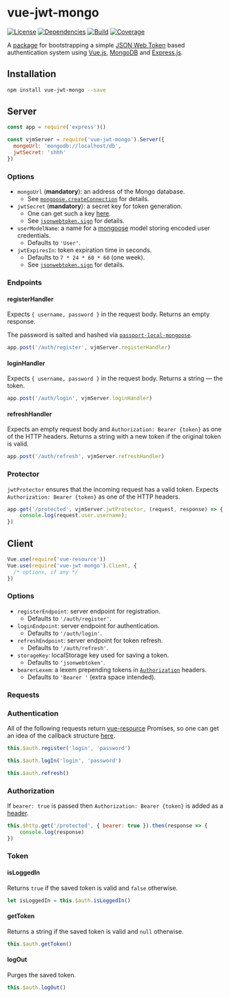 # vue-jwt-mongo

[![License](https://img.shields.io/badge/license-MIT-blue.svg)](https://github.com/dubov94/vue-jwt-mongo/blob/master/LICENSE)
[![Dependencies](https://david-dm.org/dubov94/vue-jwt-mongo.svg)](https://david-dm.org/dubov94/vue-jwt-mongo)
[![Build](https://travis-ci.org/dubov94/vue-jwt-mongo.svg?branch=master)](https://travis-ci.org/dubov94/vue-jwt-mongo)
[![Coverage](https://codecov.io/gh/dubov94/vue-jwt-mongo/branch/master/graph/badge.svg)](https://codecov.io/gh/dubov94/vue-jwt-mongo)

A [package](https://www.npmjs.com/package/vue-jwt-mongo) for bootstrapping a simple [JSON Web Token](https://jwt.io/) based authentication system using [Vue.js](https://vuejs.org/), [MongoDB](https://www.mongodb.com/) and [Express.js](https://expressjs.com/).

## Installation

```bash
npm install vue-jwt-mongo --save
```

## Server

```javascript
const app = require('express')()

const vjmServer = require('vue-jwt-mongo').Server({
  mongoUrl: 'mongodb://localhost/db',
  jwtSecret: 'shhh'
})
```

### Options

* `mongoUrl` (__mandatory__): an address of the Mongo database.
  * See [`mongoose.createConnection`](http://mongoosejs.com/docs/api.html#index_Mongoose-createConnection) for details.
* `jwtSecret` (__mandatory__): a secret key for token generation.
  * One can get such a key [here](https://www.grc.com/passwords.htm).
  * See [`jsonwebtoken.sign`](https://www.npmjs.com/package/jsonwebtoken#jwtsignpayload-secretorprivatekey-options-callback) for details.
* `userModelName`: a name for a [mongoose](http://mongoosejs.com) model storing encoded user credentials.
  * Defaults to `'User'`.
* `jwtExpiresIn`: token expiration time in seconds.
  * Defaults to `7 * 24 * 60 * 60` (one week).
  * See [`jsonwebtoken.sign`](https://www.npmjs.com/package/jsonwebtoken#jwtsignpayload-secretorprivatekey-options-callback) for details.

### Endpoints

#### registerHandler

Expects `{ username, password }` in the request body. Returns an empty response.

The password is salted and hashed via [`passport-local-mongoose`](https://npmjs.com/package/passport-local-mongoose).
```javascript
app.post('/auth/register', vjmServer.registerHandler)
```

#### loginHandler

Expects `{ username, password }` in the request body. Returns a string &mdash; the token.

```javascript
app.post('/auth/login', vjmServer.loginHandler)
```

#### refreshHandler

Expects an empty request body and `Authorization: Bearer {token}` as one of the HTTP headers. Returns a string with a new token if the original token is valid.

```javascript
app.post('/auth/refresh', vjmServer.refreshHandler)
```

### Protector

`jwtProtector` ensures that the incoming request has a valid token. Expects `Authorization: Bearer {token}` as one of the HTTP headers.

```javascript
app.get('/protected', vjmServer.jwtProtector, (request, response) => {
    console.log(request.user.username);
})
 ```

## Client

```javascript
Vue.use(require('vue-resource'))
Vue.use(require('vue-jwt-mongo').Client, {
  /* options, if any */
})
```

### Options

* `registerEndpoint`: server endpoint for registration.
  * Defaults to `'/auth/register'`.
* `loginEndpoint`: server endpoint for authentication.
  * Defaults to `'/auth/login'`.
* `refreshEndpoint`: server endpoint for token refresh.
  * Defaults to `'/auth/refresh'`.
* `storageKey`: localStorage key used for saving a token.
  * Defaults to `'jsonwebtoken'`.
* `bearerLexem`: a lexem prepending tokens in [`Authorization`](https://developer.mozilla.org/en/docs/Web/HTTP/Headers/Authorization) headers.
  * Defaults to `'Bearer '` (extra space intended).

### Requests

### Authentication

All of the following requests return [vue-resource](https://github.com/pagekit/vue-resource) Promises, so one can get an idea of the callback structure [here](https://github.com/pagekit/vue-resource/blob/master/docs/http.md#response).

```javascript
this.$auth.register('login', 'password')
```

```javascript
this.$auth.logIn('login', 'password')
```

```javascript
this.$auth.refresh()
```

### Authorization
If `bearer: true` is passed then `Authorization: Bearer {token}` is added as a [header](https://developer.mozilla.org/en/docs/Web/HTTP/Headers/Authorization).

```javascript
this.$http.get('/protected', { bearer: true }).then(response => {
    console.log(response)
})
```

### Token

#### isLoggedIn

Returns `true` if the saved token is valid and `false` otherwise.

```javascript
let isLoggedIn = this.$auth.isLoggedIn()
```

#### getToken

Returns a string if the saved token is valid and `null` otherwise.

```javascript
this.$auth.getToken()
```

#### logOut

Purges the saved token.

```javascript
this.$auth.logOut()
```

